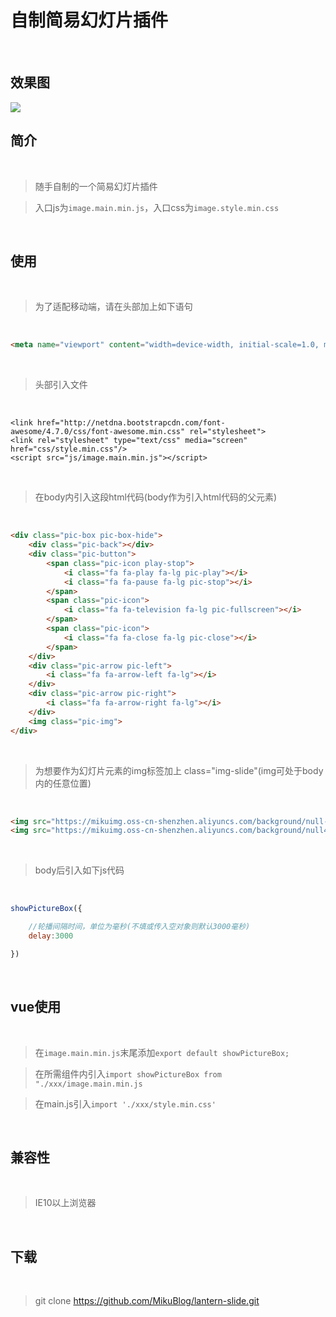 # 自制简易幻灯片插件

<br/>

## 效果图

<img src="https://mikuimg.oss-cn-shenzhen.aliyuncs.com/Plugin/lantern_slide/pic.jpg">

<br/>

## 简介

<br/>

>随手自制的一个简易幻灯片插件

>入口js为```image.main.min.js```，入口css为```image.style.min.css```

<br/>

## 使用

<br/>

>为了适配移动端，请在头部加上如下语句

<br/>

```html
<meta name="viewport" content="width=device-width, initial-scale=1.0, maximum-scale=1.0, user-scalable=no">
```

<br/>

>头部引入文件

<br/>

```
<link href="http://netdna.bootstrapcdn.com/font-awesome/4.7.0/css/font-awesome.min.css" rel="stylesheet">
<link rel="stylesheet" type="text/css" media="screen" href="css/style.min.css"/>
<script src="js/image.main.min.js"></script>
```

<br/>

>在body内引入这段html代码(body作为引入html代码的父元素)

<br/>

```html
<div class="pic-box pic-box-hide">
    <div class="pic-back"></div>
    <div class="pic-button">
        <span class="pic-icon play-stop">
            <i class="fa fa-play fa-lg pic-play"></i>
            <i class="fa fa-pause fa-lg pic-stop"></i>
        </span>
        <span class="pic-icon">
            <i class="fa fa-television fa-lg pic-fullscreen"></i>
        </span>
        <span class="pic-icon">
            <i class="fa fa-close fa-lg pic-close"></i>
        </span>                    
    </div>
    <div class="pic-arrow pic-left">
        <i class="fa fa-arrow-left fa-lg"></i>
    </div>
    <div class="pic-arrow pic-right">
        <i class="fa fa-arrow-right fa-lg"></i>
    </div>
    <img class="pic-img">
</div>
```

<br/>

>为想要作为幻灯片元素的img标签加上 class="img-slide"(img可处于body内的任意位置)

<br/>

```html
<img src="https://mikuimg.oss-cn-shenzhen.aliyuncs.com/background/null-206187d85a18c16b.jpg" class="img-slide">
<img src="https://mikuimg.oss-cn-shenzhen.aliyuncs.com/background/null43e54b18e61b6b64.jpg" class="img-slide">
```

<br/>

>body后引入如下js代码

<br/>

```js
showPictureBox({

    //轮播间隔时间，单位为毫秒(不填或传入空对象则默认3000毫秒)
    delay:3000

})
```

<br/>

## vue使用

<br/>

>在```image.main.min.js```末尾添加```export default showPictureBox;```

>在所需组件内引入```import showPictureBox from "./xxx/image.main.min.js```

>在main.js引入```import './xxx/style.min.css'```

<br/>

## 兼容性

<br/>

>IE10以上浏览器

<br/>

## 下载

<br/>

>git clone https://github.com/MikuBlog/lantern-slide.git
